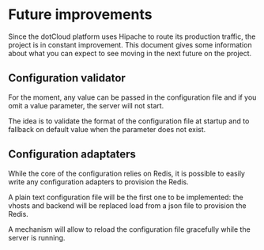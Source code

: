 Future improvements
===================

Since the dotCloud platform uses Hipache to route its production traffic, the
project is in constant improvement. This document gives some information about
what you can expect to see moving in the next future on the project.


Configuration validator
-----------------------

For the moment, any value can be passed in the configuration file and if you
omit a value parameter, the server will not start.

The idea is to validate the format of the configuration file at startup and to
fallback on default value when the parameter does not exist.


Configuration adaptaters
------------------------

While the core of the configuration relies on Redis, it is possible to
easily write any configuration adapters to provision the Redis.

A plain text configuration file will be the first one to be implemented: the
vhosts and backend will be replaced load from a json file to provision the
Redis.

A mechanism will allow to reload the configuration file gracefully while the
server is running.